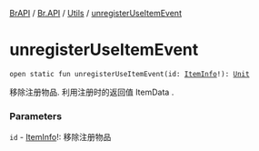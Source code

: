 [BrAPI](../../index.md) / [Br.API](../index.md) / [Utils](index.md) / [unregisterUseItemEvent](./unregister-use-item-event.md)

# unregisterUseItemEvent

`open static fun unregisterUseItemEvent(id: `[`ItemInfo`](../-item-info/index.md)`!): `[`Unit`](https://kotlinlang.org/api/latest/jvm/stdlib/kotlin/-unit/index.html)

移除注册物品. 利用注册时的返回值 ItemData .

### Parameters

`id` - [ItemInfo](../-item-info/index.md)!: 移除注册物品